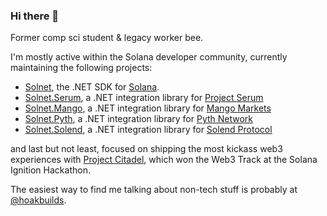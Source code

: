 ### Hi there 👋

Former comp sci student & legacy worker bee.

I'm mostly active within the Solana developer community, currently maintaining the following projects:
- [Solnet](https://github.com/bmresearch/Solnet), the .NET SDK for [Solana](https://solana.com/).
- [Solnet.Serum](https://github.com/bmresearch/Solnet.Serum), a .NET integration library for [Project Serum](https://www.projectserum.com/)
- [Solnet.Mango](https://github.com/bmresearch/Solnet.Mango), a .NET integration library for [Mango Markets](https://www.mango.markets/)
- [Solnet.Pyth](https://github.com/bmresearch/Solnet.Pyth), a .NET integration library for [Pyth Network](https://pyth.network/)
- [Solnet.Solend](https://github.com/bmresearch/Solnet.Solend), a .NET integration library for [Solend Protocol](https://solend.fi/)

and last but not least, focused on shipping the most kickass web3 experiences with [Project Citadel](https://devpost.com/software/project-citadel), which won the Web3 Track at the Solana Ignition Hackathon.

The easiest way to find me talking about non-tech stuff is probably at [@hoakbuilds](https://twitter.com/hoakbuilds).
